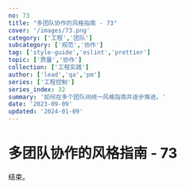 ```yaml
---
no: 73
title: "多团队协作的风格指南 - 73"
cover: '/images/73.png'
category: ['工程','团队']
subcategory: ['规范','协作']
tag: ['style-guide','eslint','prettier']
topic: ['质量','协作']
collection: ['工程实践']
author: ['lead','qa','pm']
series: ['工程控制']
series_index: 32
summary: '如何在多个团队间统一风格指南并逐步推进。'
date: '2023-09-09'
updated: '2024-01-09'
---
```


# 多团队协作的风格指南 - 73

结束。
